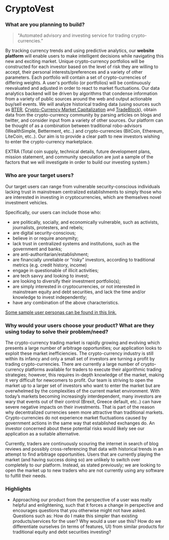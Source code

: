 # CryptoVest


### What are you planning to build?

>"Automated advisory and investing service for trading crypto-currencies.” 

  By tracking currency trends and using predictive analytics, our __website platform__ will enable users to make intelligent decisions while navigating this new and exciting market.  Unique crypto-currency portfolios will be constructed for each investor based on the level of risk they are willing to accept, their personal interests/preferences and a variety of other parameters.  Each portfolio will contain a set of crypto-currencies of differing weights.  A user's portfolio (or portfolios) will be continuously reevaluated and adjusted in order to react to market fluctuations.  Our data analytics backend will be driven by algorithms that condense information from a variety of public sources around the web and output actionable buy/sell events.  We will analyze historical trading data (using sources such as [BTER](https://bter.com/), [Crypto-Currency Market Capitalization](https://coinmarketcap.com/) and [TradeBlock](https://tradeblock.com/)), obtain data from the crypto-currency community by parsing articles on blogs and twitter, and consider input from a variety of other sources.  Our platform can be thought of as a combination between traditional robo-advisors (WealthSimple, Betterment, etc..) and crypto-currencies (BitCoin, Ethereum, LiteCoin, etc..).  Our aim is to provide a clear path to new investors wishing to enter the crypto-currency marketplace.
   
   
 EXTRA (Total coin supply, technical details, future development plans, mission statement, and community speculation are just a sample of the factors that we will investigate in order to build our investing system.)

### Who are your target users?

Our target users can range from vulnerable security-conscious individuals lacking trust in mainstream centralized establishments to simply those who are interested in investing in cryptocurrencies, which are themselves novel investment vehicles.

Specifically, our users can include those who:
- are politically, socially, and economically vulnerable, such as activists, journalists, protesters, and rebels;
- are digital security-conscious;
- believe in or require anonymity;
- lack trust in centralized systems and institutions, such as the government and banks;
- are anti-authoritarian/establishment;
- are financially unreliable or “risky” investors, according to traditional metrics (e.g. credit history, income)
- engage in questionable of illicit activities;
- are tech savvy and looking to invest;
- are looking to diversify their investment portfolio(s);
- are simply interested in cryptocurrencies, or not interested in mainstream equity and debt securities, and lack the time and/or knowledge to invest independently;
- have any combination of the above characteristics.

[Some sample user personas can be found in this link.](https://app.xtensio.com/edit/i9ssxw11)

### Why would your users choose your product? What are they using today to solve their problem/need?

  The crypto-currency trading market is rapidly growing and evolving which presents a large number of arbitrage opportunities; our application looks to exploit these market inefficiencies.  The crypto-currency industry is still within its infancy and only a small set of investors are turning a profit by trading crypto-currencies. There are currently a large number of crypto-currency platforms available for traders to execute their algorithmic trading strategies; however, this requires in-depth knowledge of the market, making it very difficult for newcomers to profit.  Our team is striving to open the market up to a larger set of investors who want to enter the market but are overwhelmed by the complexities of the current market environment.  With today’s markets becoming increasingly interdependent, many investors are wary that events out of their control (Brexit, Greece default, etc..) can have severe negative impacts on their investments.  That is part of the reason why decentralized currencies seem more attractive than traditional markets.  Crypto-currencies do not experience market fluctuations caused by government actions in the same way that established exchanges do.  An investor concerned about these potential risks would likely see our application as a suitable alternative.
  
  Currently, traders are continuously scouring the internet in search of blog reviews and possibly cross-referencing that data with historical trends in an attempt to find arbitrage opportunities.  Users that are currently playing the market (and having success doing so) are unlikely to switch over completely to our platform.  Instead, as stated previously; we are looking to open the market up to new traders who are not currently using any software to fulfill their needs.
  
  
  
### Highlights

- Approaching our product from the perspective of a user was really helpful and enlightening, such that it forces a change in perspective and encourages questions that you otherwise might not have asked. Questions such as:
  How do I make this simpler than existing products/services for the user?
  Why would a user use this?
  How do we differentiate ourselves (in terms of features, UI) from similar products for traditional equity and debt securities investing?


